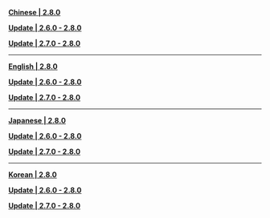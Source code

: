 **[Chinese | 2.8.0](https://autopatchcnws.yuanshen.com/client_app/download/pc_zip/20220625003700_3RiwWggLSQ14iInN/Audio_Chinese_2.8.0.zip)**

**[Update | 2.6.0 - 2.8.0](https://autopatchcnws.yuanshen.com/client_app/update/hk4e_cn/18/zh-cn_2.6.0_2.8.0_hdiff_3XkJ69EusVlhK0ZT.zip)**

**[Update | 2.7.0 - 2.8.0](https://autopatchcnws.yuanshen.com/client_app/update/hk4e_cn/18/zh-cn_2.7.0_2.8.0_hdiff_RQ423ptsTU0xBlvi.zip)**

---

**[English | 2.8.0](https://autopatchcnws.yuanshen.com/client_app/download/pc_zip/20220625003700_3RiwWggLSQ14iInN/Audio_English(US)_2.8.0.zip)**

**[Update | 2.6.0 - 2.8.0](https://autopatchcnws.yuanshen.com/client_app/update/hk4e_cn/18/en-us_2.6.0_2.8.0_hdiff_76vp3Hn95syWFSTf.zip)**

**[Update | 2.7.0 - 2.8.0](https://autopatchcnws.yuanshen.com/client_app/update/hk4e_cn/18/en-us_2.7.0_2.8.0_hdiff_bz3cEd7CMIsq8ak9.zip)**

---

**[Japanese | 2.8.0](https://autopatchcnws.yuanshen.com/client_app/download/pc_zip/20220625003700_3RiwWggLSQ14iInN/Audio_Japanese_2.8.0.zip)**

**[Update | 2.6.0 - 2.8.0](https://autopatchcnws.yuanshen.com/client_app/update/hk4e_cn/18/ja-jp_2.6.0_2.8.0_hdiff_eVi6nIOGaAmKxNtp.zip)**

**[Update | 2.7.0 - 2.8.0](https://autopatchcnws.yuanshen.com/client_app/update/hk4e_cn/18/ja-jp_2.7.0_2.8.0_hdiff_5HizfaeoOwqklumD.zip)**

---

**[Korean | 2.8.0](https://autopatchcnws.yuanshen.com/client_app/download/pc_zip/20220625003700_3RiwWggLSQ14iInN/Audio_Korean_2.8.0.zip)**

**[Update | 2.6.0 - 2.8.0](https://autopatchcnws.yuanshen.com/client_app/update/hk4e_cn/18/ko-kr_2.6.0_2.8.0_hdiff_R1Yv6U7ESAfenGgO.zip)**

**[Update | 2.7.0 - 2.8.0](https://autopatchcnws.yuanshen.com/client_app/update/hk4e_cn/18/ko-kr_2.7.0_2.8.0_hdiff_eXNaWnorU52ysCxB.zip)**
